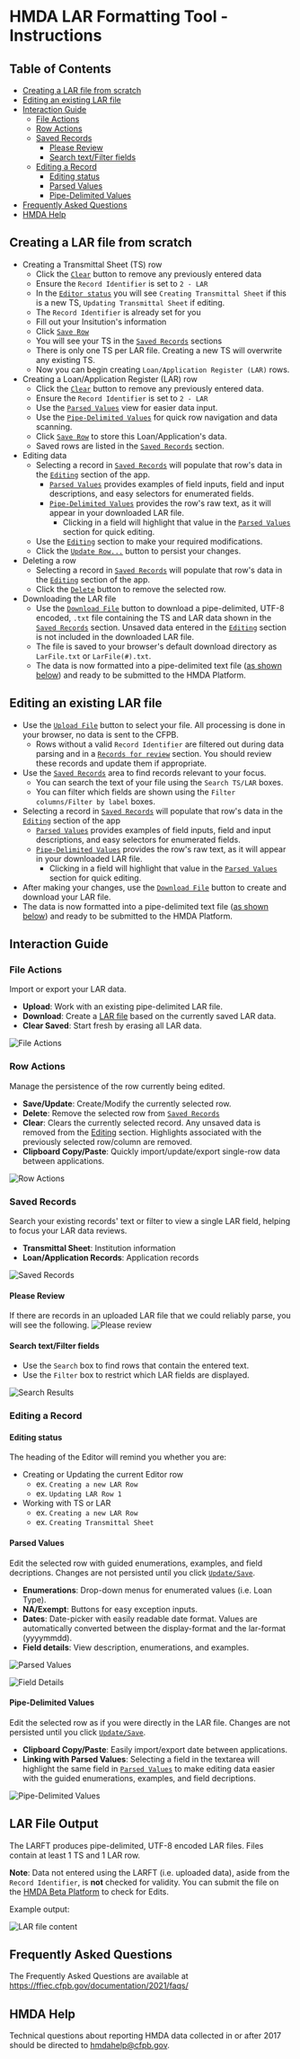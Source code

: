 # HMDA LAR Formatting Tool - Instructions

## Table of Contents
* [Creating a LAR file from scratch](#creating-a-lar-file-from-scratch)
* [Editing an existing LAR file](#editing-an-existing-lar-file)
* [Interaction Guide](#interaction-guide)
  + [File Actions](#file-actions)
  + [Row Actions](#row-actions)
  + [Saved Records](#saved-records)
    - [Please Review](#please-review)
    - [Search text/Filter fields](#search-text-filter-fields)
  + [Editing a Record](#editing-a-record)
    - [Editing status](#editing-status)
    - [Parsed Values](#parsed-values)
    - [Pipe-Delimited Values](#pipe-delimited-values)
* [Frequently Asked Questions](#frequently-asked-questions)
* [HMDA Help](#hmda-help)


## Creating a LAR file from scratch
 
- Creating a Transmittal Sheet (TS) row
  - Click the [`Clear`](#row-actions) button to remove any previously entered data
  - Ensure the `Record Identifier` is set to `2 - LAR`
  - In the [`Editor status`](#editor-status) you will see `Creating Transmittal Sheet` if this is a new TS, `Updating Transmittal Sheet` if editing.
  - The `Record Identifier` is already set for you
  - Fill out your Insitution's information
  - Click [`Save Row`](#row-actions)
  - You will see your TS in the [`Saved Records`](#saved-records) sections
  - There is only one TS per LAR file.  Creating a new TS will overwrite any existing TS.
  - Now you can begin creating `Loan/Application Register (LAR)` rows.
- Creating a Loan/Application Register (LAR) row
  - Click the [`Clear`](#row-actions) button to remove any previously entered data.
  - Ensure the `Record Identifier` is set to `2 - LAR`
  - Use the [`Parsed Values`](#parsed-values) view for easier data input.
  - Use the [`Pipe-Delimited Values`](#pipe-delimited-values) for quick row navigation and data scanning.
  - Click [`Save Row`](#row-actions) to store this Loan/Application's data.
  - Saved rows are listed in the [`Saved Records`](#saved-records) section. 
- Editing data
  - Selecting a record in [`Saved Records`](#saved-records) will populate that row's data in the [`Editing`](#editing-a-record) section of the app.
    - [`Parsed Values`](#parsed-values) provides examples of field inputs, field and input descriptions, and easy selectors for enumerated fields.
    - [`Pipe-Delimited Values`](#pipe-delimited-values) provides the row's raw text, as it will appear in your downloaded LAR file.
      - Clicking in a field will highlight that value in the [`Parsed Values`](#parsed-values) section for quick editing.
  - Use the [`Editing`](#editing-a-record) section to make your required modifications.
  - Click the [`Update Row...`](#row-actions) button to persist your changes.
- Deleting a row
  - Selecting a record in [`Saved Records`](#saved-records) will populate that row's data in the [`Editing`](#editing-a-record) section of the app.
  - Click the [`Delete`](#row-actions) button to remove the selected row.
- Downloading the LAR file
  - Use the [`Download File`](#file-actions) button to download a pipe-delimited, UTF-8 encoded, `.txt` file containing the TS and LAR data shown in the [`Saved Records`](#saved-records) section.  Unsaved data entered in the [`Editing`](#editing-a-record) section is not included in the downloaded LAR file. 
  - The file is saved to your browser's default download directory as `LarFile.txt` or `LarFile(#).txt`.
  - The data is now formatted into a pipe-delimited text file ([as shown below](#lar-file-output)) and ready to be submitted to the HMDA Platform.
  
## Editing an existing LAR file
 
- Use the [`Upload File`](#file-actions) button to select your file.  All processing is done in your browser, no data is sent to the CFPB. 
  - Rows without a valid `Record Identifier` are filtered out during data parsing and in a [`Records for review`](#please-review) section.  You should review these records and update them if appropriate. 
- Use the [`Saved Records`](#saved-records) area to find records relevant to your focus.  
  - You can search the text of your file using the `Search TS/LAR` boxes.  
  - You can filter which fields are shown using the `Filter columns/Filter by label` boxes.
- Selecting a record in [`Saved Records`](#saved-records) will populate that row's data in the [`Editing`](#editing-a-record) section of the app
  - [`Parsed Values`](#parsed-values) provides examples of field inputs, field and input descriptions, and easy selectors for enumerated fields.
  - [`Pipe-Delimited Values`](#pipe-delimited-values) provides the row's raw text, as it will appear in your downloaded LAR file.
    - Clicking in a field will highlight that value in the [`Parsed Values`](#parsed-values) section for quick editing.
- After making your changes, use the [`Download File`](#file-actions) button to create and download your LAR file.
- The data is now formatted into a pipe-delimited text file ([as shown below](#lar-file-output)) and ready to be submitted to the HMDA Platform.
## Interaction Guide

### File Actions
Import or export your LAR data.
- **Upload**: Work with an existing pipe-delimited LAR file.
- **Download**: Create a [LAR file](#lar-file) based on the currently saved LAR data.
- **Clear Saved**: Start fresh by erasing all LAR data.

![File Actions](../images/larft/file_actions.png)

### Row Actions
Manage the persistence of the row currently being edited.
- **Save/Update**: Create/Modify the currently selected row.
- **Delete**: Remove the selected row from [`Saved Records`](#saved-records)
- **Clear**: Clears the currently selected record. Any unsaved data is removed from the [Editing](#editing-a-record) section. Highlights associated with the previously selected row/column are removed.
- **Clipboard Copy/Paste**: Quickly import/update/export single-row data between applications.

![Row Actions](../images/larft/row_actions_update.png)

### Saved Records
Search your existing records' text or filter to view a single LAR field, helping to focus your LAR data reviews.
- **Transmittal Sheet**: Institution information
- **Loan/Application Records**: Application records

![Saved Records](../images/larft/saved_records_populated.png)

#### Please Review
If there are records in an uploaded LAR file that we could reliably parse, you will see the following.
![Please review](../images/larft/saved_records_unparsable.png)

#### Search text/Filter fields
  - Use the `Search` box to find rows that contain the entered text. 
  - Use the `Filter` box to restrict which LAR fields are displayed.

![Search Results](../images/larft/saved_records_searching.png)

### Editing a Record
#### Editing status
The heading of the Editor will remind you whether you are:
- Creating or Updating the current Editor row 
  - ex. `Creating a new LAR Row`
  - ex. `Updating LAR Row 1`
- Working with TS or LAR
  - ex. `Creating a new LAR Row`
  - ex. `Creating Transmittal Sheet`

#### Parsed Values
Edit the selected row with guided enumerations, examples, and field decriptions. Changes are not persisted until you click [`Update/Save`](#row-actions).

- **Enumerations**: Drop-down menus for enumerated values (i.e. Loan Type).
- **NA/Exempt**: Buttons for easy exception inputs.
- **Dates**: Date-picker with easily readable date format.  Values are automatically converted between the display-format and the lar-format (yyyymmdd).
- **Field details**: View description, enumerations, and examples.

![Parsed Values](../images/larft/parsed_multi_select.png)

![Field Details](../images/larft/parsed_field_details.png)

#### Pipe-Delimited Values
Edit the selected row as if you were directly in the LAR file. Changes are not persisted until you click [`Update/Save`](#row-actions).
  - **Clipboard Copy/Paste**: Easily import/export date between applications.
  - **Linking with Parsed Values**: Selecting a field in the textarea will highlight the same field in [`Parsed Values`](#parsed-values) to make editing data easier with the guided enumerations, examples, and field decriptions.

![Pipe-Delimited Values](../images/larft/piped.png)

## LAR File Output
The LARFT produces pipe-delimited, UTF-8 encoded LAR files. Files contain at least 1 TS and 1 LAR row. 
 
**Note**: Data not entered using the LARFT (i.e. uploaded data), aside from the `Record Identifier`, is **not** checked for validity. You can submit the file on the [HMDA Beta Platform](https://ffiec.beta.cfpb.gov) to check for Edits.

Example output:

![LAR file content](https://raw.githubusercontent.com/cfpb/hmda-frontend/master/src/documentation/markdown/images/larft/Text_file_sample.png)
## Frequently Asked Questions
The Frequently Asked Questions are available at https://ffiec.cfpb.gov/documentation/2021/faqs/


## HMDA Help
Technical questions about reporting HMDA data collected in or after 2017 should be directed to hmdahelp@cfpb.gov.
